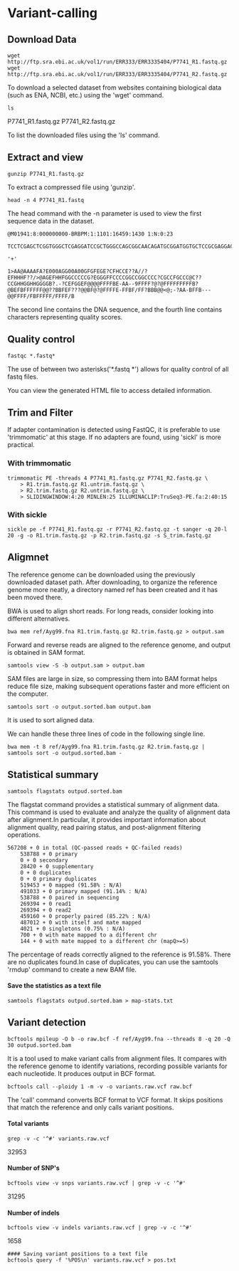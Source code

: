 # Variant-calling

## Download Data
```
wget http://ftp.sra.ebi.ac.uk/vol1/run/ERR333/ERR3335404/P7741_R1.fastq.gz
wget http://ftp.sra.ebi.ac.uk/vol1/run/ERR333/ERR3335404/P7741_R2.fastq.gz
```

To download a selected dataset from websites containing biological data (such as ENA, NCBI, etc.) using the 'wget' command.

````
ls
````
P7741_R1.fastq.gz P7741_R2.fastq.gz

To list the downloaded files using the 'ls' command.

## Extract and view
````
gunzip P7741_R1.fastq.gz
````
To extract a compressed file using 'gunzip'.

````
head -n 4 P7741_R1.fastq 
````
The head command with the -n parameter is used to view the first sequence data in the dataset.


    @M01941:8:000000000-BRBPM:1:1101:16459:1430 1:N:0:23
    
    TCCTCGAGCTCGGTGGGCTCGAGGATCCGCTGGGCCAGCGGCAACAGATGCGGATGGTGCTCCGCGAGGACGCTTCCCGCGCTGGCCGTTGCGGTCACCGCCCCGATCGTCAGCCGTCCCGAGGTGTAGGCGGGATGCCCCAGCAGAAGGCGAAGGATCTCACCGCCTGCATAGCCGCTGGCACCCGCTACGGCCACCCTGATTGCATCGGTCGCGTGGGCCATTTCGAGGATTTTGCATGGTTATGCAAT
    
    '+'
    
    1>AA@AAAAFA?E000AGG00A00GFGFEGE?CFHCCE??A//?EFHHHF??/>@AGEFHHFGGCCCCCG?EGGGFFCCCCGGCCGGCCCC?CGCCFGCCC@C??CCGHHGGHHGGGGB?.-?CEFGGEF@@@@FFFFBE-AA--9FFFF?@?@FFFFFFFFFB?@BEFBFFFFFF@@??BBFEF???@@BF@?@FFFFE-FFBF/FF?BBB@@<@;-?AA-BFFB---@@FFFF/FBFFFFF/FFFF/B


The second line contains the DNA sequence, and the fourth line contains characters representing quality scores.

## Quality control

````
fastqc *.fastq*
````
The use of between two asterisks('*.fastq *') allows for quality control of all fastq files.

You can view the generated HTML file to access detailed information.

## Trim and Filter


If adapter contamination is detected using FastQC, it is preferable to use 'trimmomatic' at this stage. If no adapters are found, using 'sickl' is more practical.
### With trimmomatic 
````
trimmomatic PE -threads 4 P7741_R1.fastq.gz P7741_R2.fastq.gz \
	> R1.trim.fastq.gz R1.untrim.fastq.gz \
	> R2.trim.fastq.gz R2.untrim.fastq.gz \
	> SLIDINGWINDOW:4:20 MINLEN:25 ILLUMINACLIP:TruSeq3-PE.fa:2:40:15 
````
### With sickle

````
sickle pe -f P7741_R1.fastq.gz -r P7741_R2.fastq.gz -t sanger -q 20-l 20 -g -o R1.trim.fastq.gz -p R2.trim.fastq.gz -s S_trim.fastq.gz
````

## Aligmnet
The reference genome can be downloaded using the previously downloaded dataset path. After downloading, to organize the reference genome more neatly, a directory named ref has been created and it has been moved there.

BWA is used to align short reads. For long reads, consider looking into different alternatives.

```
bwa mem ref/Ayg99.fna R1.trim.fastq.gz R2.trim.fastq.gz > output.sam
```
Forward and reverse reads are aligned to the reference genome, and output is obtained in SAM format.
```
samtools view -S -b output.sam > output.bam
```
SAM files are large in size, so compressing them into BAM format helps reduce file size, making subsequent operations faster and more efficient on the computer.

```
samtools sort -o output.sorted.bam output.bam
```
It is used to sort aligned data.


We can handle these three lines of code in the following single line.
```
bwa mem -t 8 ref/Ayg99.fna R1.trim.fastq.gz R2.trim.fastq.gz | samtools sort -o outpud.sorted.bam -
```
## Statistical summary
```
samtools flagstats outpud.sorted.bam 
```
The flagstat command provides a statistical summary of alignment data. This command is used to evaluate and analyze the quality of alignment data after alignment.In particular, it provides important information about alignment quality, read pairing status, and post-alignment filtering operations.

    567208 + 0 in total (QC-passed reads + QC-failed reads)
    	538788 + 0 primary
    	0 + 0 secondary
    	28420 + 0 supplementary
    	0 + 0 duplicates
    	0 + 0 primary duplicates
    	519453 + 0 mapped (91.58% : N/A)
    	491033 + 0 primary mapped (91.14% : N/A)
    	538788 + 0 paired in sequencing
    	269394 + 0 read1
    	269394 + 0 read2
    	459160 + 0 properly paired (85.22% : N/A)
    	487012 + 0 with itself and mate mapped
    	4021 + 0 singletons (0.75% : N/A)
    	700 + 0 with mate mapped to a different chr
    	144 + 0 with mate mapped to a different chr (mapQ>=5)


The percentage of reads correctly aligned to the reference is 91.58%.
There are no duplicates found.In case of duplicates, you can use the samtools 'rmdup' command to create a new BAM file.

#### Save the statistics as a text file
```
samtools flagstats outpud.sorted.bam > map-stats.txt
```


## Variant detection

```
bcftools mpileup -O b -o raw.bcf -f ref/Ayg99.fna --threads 8 -q 20 -Q 30 outpud.sorted.bam
```
It is a tool used to make variant calls from alignment files. It compares with the reference genome to identify variations, recording possible variants for each nucleotide. It produces output in BCF format.

```
bcftools call --ploidy 1 -m -v -o variants.raw.vcf raw.bcf
```
The 'call' command converts BCF format to VCF format. It skips positions that match the reference and only calls variant positions.


#### Total variants
```
grep -v -c '^#' variants.raw.vcf 
```
32953

#### Number of SNP's
```
bcftools view -v snps variants.raw.vcf | grep -v -c '^#'
```
31295

#### Number of indels
```
bcftools view -v indels variants.raw.vcf | grep -v -c '^#'
```
1658

```
#### Saving variant positions to a text file
bcftools query -f '%POS\n' variants.raw.vcf > pos.txt
```

